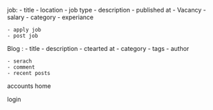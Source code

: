 job:
	- title
	- location
	- job type 
	- description 
	- published at 
	- Vacancy
	- salary 
	- category
	- experiance


	- apply job 
	- post job 

Blog :
	- title 
	- description
	- ctearted at 
	- category 
	-  tags 
	- author 


	- serach 
	- comment 
	- recent posts

accounts
home 


login 


